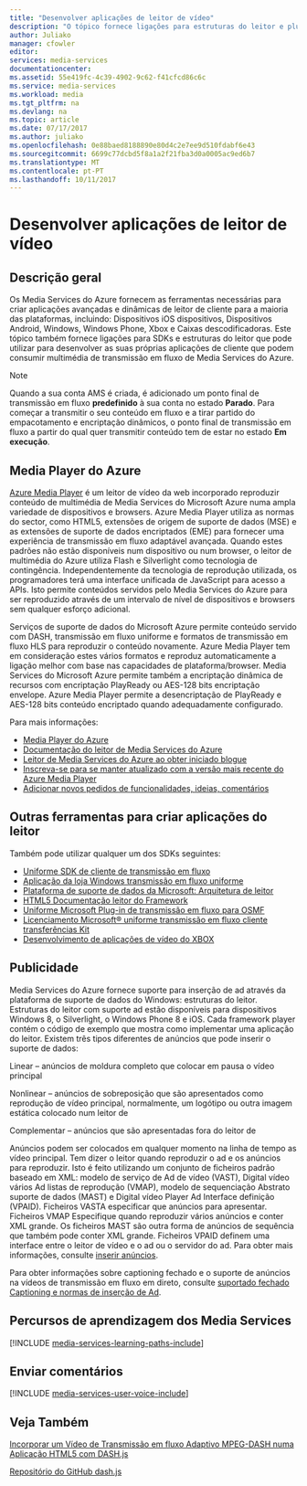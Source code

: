 ```yaml
---
title: "Desenvolver aplicações de leitor de vídeo"
description: "O tópico fornece ligações para estruturas do leitor e plug-ins que pode utilizar para desenvolver as suas próprias aplicações de cliente que podem consumir a transmissão de multimédia de Media Services."
author: Juliako
manager: cfowler
editor: 
services: media-services
documentationcenter: 
ms.assetid: 55e419fc-4c39-4902-9c62-f41cfcd86c6c
ms.service: media-services
ms.workload: media
ms.tgt_pltfrm: na
ms.devlang: na
ms.topic: article
ms.date: 07/17/2017
ms.author: juliako
ms.openlocfilehash: 0e88baed8188890e80d4c2e7ee9d510fdabf6e43
ms.sourcegitcommit: 6699c77dcbd5f8a1a2f21fba3d0a0005ac9ed6b7
ms.translationtype: MT
ms.contentlocale: pt-PT
ms.lasthandoff: 10/11/2017
---
```

# <a name="develop-video-player-applications"></a>Desenvolver aplicações de leitor de vídeo
## <a name="overview"></a>Descrição geral
Os Media Services do Azure fornecem as ferramentas necessárias para criar aplicações avançadas e dinâmicas de leitor de cliente para a maioria das plataformas, incluindo: Dispositivos iOS dispositivos, Dispositivos Android, Windows, Windows Phone, Xbox e Caixas descodificadoras. Este tópico também fornece ligações para SDKs e estruturas do leitor que pode utilizar para desenvolver as suas próprias aplicações de cliente que podem consumir multimédia de transmissão em fluxo de Media Services do Azure.

>[!NOTE]
>Quando a sua conta AMS é criada, é adicionado um ponto final de transmissão em fluxo **predefinido** à sua conta no estado **Parado**. Para começar a transmitir o seu conteúdo em fluxo e a tirar partido do empacotamento e encriptação dinâmicos, o ponto final de transmissão em fluxo a partir do qual quer transmitir conteúdo tem de estar no estado **Em execução**. 
 
## <a name="azure-media-player"></a>Media Player do Azure
[Azure Media Player](http://aka.ms/ampinfo) é um leitor de vídeo da web incorporado reproduzir conteúdo de multimédia de Media Services do Microsoft Azure numa ampla variedade de dispositivos e browsers. Azure Media Player utiliza as normas do sector, como HTML5, extensões de origem de suporte de dados (MSE) e as extensões de suporte de dados encriptados (EME) para fornecer uma experiência de transmissão em fluxo adaptável avançada. Quando estes padrões não estão disponíveis num dispositivo ou num browser, o leitor de multimédia do Azure utiliza Flash e Silverlight como tecnologia de contingência. Independentemente da tecnologia de reprodução utilizada, os programadores terá uma interface unificada de JavaScript para acesso a APIs. Isto permite conteúdos servidos pelo Media Services do Azure para ser reproduzido através de um intervalo de nível de dispositivos e browsers sem qualquer esforço adicional.

Serviços de suporte de dados do Microsoft Azure permite conteúdo servido com DASH, transmissão em fluxo uniforme e formatos de transmissão em fluxo HLS para reproduzir o conteúdo novamente. Azure Media Player tem em consideração estes vários formatos e reproduz automaticamente a ligação melhor com base nas capacidades de plataforma/browser. Media Services do Microsoft Azure permite também a encriptação dinâmica de recursos com encriptação PlayReady ou AES-128 bits encriptação envelope. Azure Media Player permite a desencriptação de PlayReady e AES-128 bits conteúdo encriptado quando adequadamente configurado. 

Para mais informações:

* [Media Player do Azure](http://aka.ms/ampinfo)
* [Documentação do leitor de Media Services do Azure](http://aka.ms/ampdocs) 
* [Leitor de Media Services do Azure ao obter iniciado blogue](https://azure.microsoft.com/blog/2015/04/15/announcing-azure-media-player/)
* [Inscreva-se para se manter atualizado com a versão mais recente do Azure Media Player](http://aka.ms/ampsignup)
* [Adicionar novos pedidos de funcionalidades, ideias, comentários](http://aka.ms/ampuservoice) 

## <a name="other-tools-for-creating-player-applications"></a>Outras ferramentas para criar aplicações do leitor
Também pode utilizar qualquer um dos SDKs seguintes:

* [Uniforme SDK de cliente de transmissão em fluxo](http://www.iis.net/downloads/microsoft/smooth-streaming) 
* [Aplicação da loja Windows transmissão em fluxo uniforme](media-services-build-smooth-streaming-apps.md)
* [Plataforma de suporte de dados da Microsoft: Arquitetura de leitor](http://playerframework.codeplex.com/) 
* [HTML5 Documentação leitor do Framework](http://playerframework.codeplex.com/wikipage?title=HTML5%20Player&referringTitle=Documentation) 
* [Uniforme Microsoft Plug-in de transmissão em fluxo para OSMF](https://www.microsoft.com/download/details.aspx?id=36057) 
* [Licenciamento Microsoft® uniforme transmissão em fluxo cliente transferências Kit](http://aka.ms/sspk) 
* [Desenvolvimento de aplicações de vídeo do XBOX](http://xbox.create.msdn.com/) 

## <a name="advertising"></a>Publicidade
Media Services do Azure fornece suporte para inserção de ad através da plataforma de suporte de dados do Windows: estruturas do leitor. Estruturas do leitor com suporte ad estão disponíveis para dispositivos Windows 8, o Silverlight, o Windows Phone 8 e iOS. Cada framework player contém o código de exemplo que mostra como implementar uma aplicação do leitor. Existem três tipos diferentes de anúncios que pode inserir o suporte de dados:

Linear – anúncios de moldura completo que colocar em pausa o vídeo principal

Nonlinear – anúncios de sobreposição que são apresentados como reprodução de vídeo principal, normalmente, um logótipo ou outra imagem estática colocado num leitor de

Complementar – anúncios que são apresentadas fora do leitor de

Anúncios podem ser colocados em qualquer momento na linha de tempo as vídeo principal. Tem dizer o leitor quando reproduzir o ad e os anúncios para reproduzir. Isto é feito utilizando um conjunto de ficheiros padrão baseado em XML: modelo de serviço de Ad de vídeo (VAST), Digital vídeo vários Ad listas de reprodução (VMAP), modelo de sequenciação Abstrato suporte de dados (MAST) e Digital vídeo Player Ad Interface definição (VPAID). Ficheiros VASTA especificar que anúncios para apresentar. Ficheiros VMAP Especifique quando reproduzir vários anúncios e conter XML grande. Os ficheiros MAST são outra forma de anúncios de sequência que também pode conter XML grande. Ficheiros VPAID definem uma interface entre o leitor de vídeo e o ad ou o servidor do ad. Para obter mais informações, consulte [inserir anúncios](https://msdn.microsoft.com/library/dn387398.aspx).

Para obter informações sobre captioning fechado e o suporte de anúncios na vídeos de transmissão em fluxo em direto, consulte [suportado fechado Captioning e normas de inserção de Ad](https://msdn.microsoft.com/library/c49e0b4d-357e-4cca-95e5-2288924d1ff3#caption_ad).

## <a name="media-services-learning-paths"></a>Percursos de aprendizagem dos Media Services
[!INCLUDE [media-services-learning-paths-include](../../includes/media-services-learning-paths-include.md)]

## <a name="provide-feedback"></a>Enviar comentários
[!INCLUDE [media-services-user-voice-include](../../includes/media-services-user-voice-include.md)]

## <a name="see-also"></a>Veja Também
[Incorporar um Vídeo de Transmissão em fluxo Adaptivo MPEG-DASH numa Aplicação HTML5 com DASH.js](media-services-embed-mpeg-dash-in-html5.md)

[Repositório do GitHub dash.js](https://github.com/Dash-Industry-Forum/dash.js)

